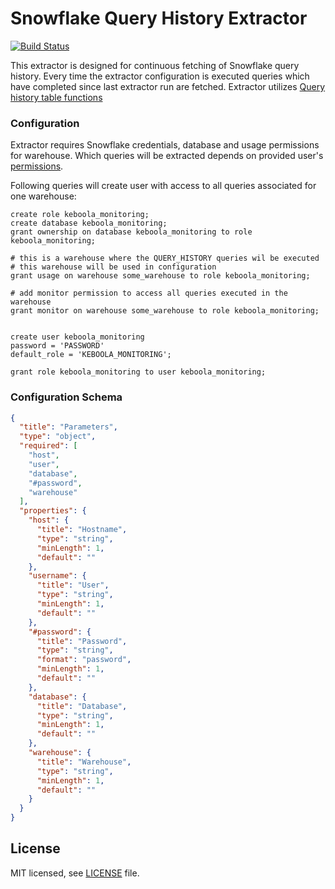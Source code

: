 # Snowflake Query History Extractor

[![Build Status](https://travis-ci.org/keboola/ex-snowflake-query-history.svg?branch=master)](https://travis-ci.org/keboola/ex-snowflake-query-history)

This extractor is designed for continuous fetching of Snowflake query history. Every time the extractor configuration is executed queries which have completed since last extractor run are fetched. Extractor utilizes [Query history table functions](https://docs.snowflake.net/manuals/sql-reference/functions/query_history.html)

### Configuration
Extractor requires Snowflake credentials, database and usage permissions for warehouse.
Which queries will be extracted depends on provided user's [permissions](https://docs.snowflake.net/manuals/sql-reference/functions/query_history.html#usage-notes).

Following queries will create user with access to all queries associated for one warehouse:
```
create role keboola_monitoring;
create database keboola_monitoring;
grant ownership on database keboola_monitoring to role keboola_monitoring;

# this is a warehouse where the QUERY_HISTORY queries wil be executed
# this warehouse will be used in configuration
grant usage on warehouse some_warehouse to role keboola_monitoring;

# add monitor permission to access all queries executed in the warehouse
grant monitor on warehouse some_warehouse to role keboola_monitoring;


create user keboola_monitoring
password = 'PASSWORD'
default_role = 'KEBOOLA_MONITORING';

grant role keboola_monitoring to user keboola_monitoring;
```


### Configuration Schema

```json
{
  "title": "Parameters",
  "type": "object",
  "required": [
    "host",
    "user",
    "database",
    "#password",
    "warehouse"
  ],
  "properties": {
    "host": {
      "title": "Hostname",
      "type": "string",
      "minLength": 1,
      "default": ""
    },
    "username": {
      "title": "User",
      "type": "string",
      "minLength": 1,
      "default": ""
    },
    "#password": {
      "title": "Password",
      "type": "string",
      "format": "password",
      "minLength": 1,
      "default": ""
    },
    "database": {
      "title": "Database",
      "type": "string",
      "minLength": 1,
      "default": ""
    },
    "warehouse": {
      "title": "Warehouse",
      "type": "string",
      "minLength": 1,
      "default": ""
    }
  }
}
```

## License

MIT licensed, see [LICENSE](./LICENSE) file.

